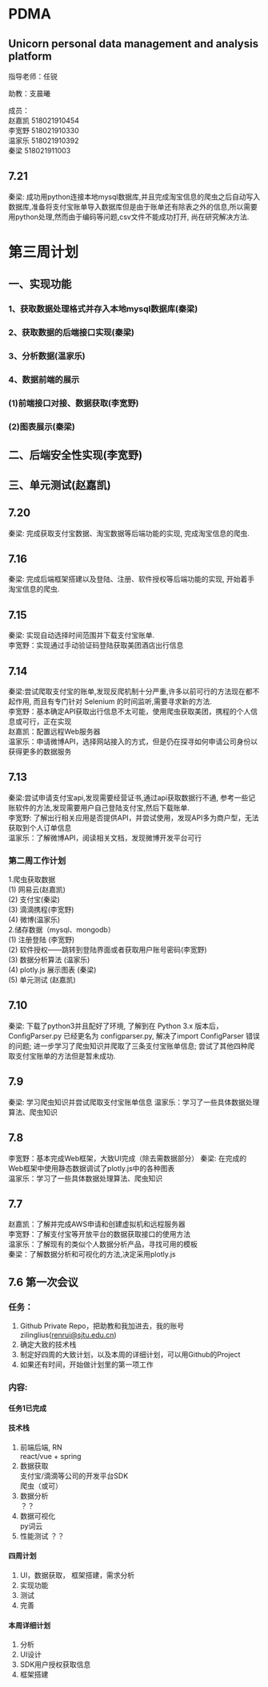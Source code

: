 # PDMA
## Unicorn personal data management and analysis platform

指导老师：任锐  

助教：支晨曦  

成员：  
      赵嘉凯 518021910454  
      李宽野 518021910330  
      温家乐 518021910392  
      秦梁 518021911003
      
## 7.21
秦梁: 成功用python连接本地mysql数据库,并且完成淘宝信息的爬虫之后自动写入数据库,准备将支付宝账单导入数据库但是由于账单还有除表之外的信息,所以需要用python处理,然而由于编码等问题,csv文件不能成功打开, 尚在研究解决方法.

# 第三周计划

## 一、实现功能
### 1、获取数据处理格式并存入本地mysql数据库(秦梁)
### 2、获取数据的后端接口实现(秦梁)
### 3、分析数据(温家乐)
### 4、数据前端的展示
### (1)前端接口对接、数据获取(李宽野)
### (2)图表展示(秦梁)
## 二、后端安全性实现(李宽野)
## 三、单元测试(赵嘉凯)

## 7.20
秦梁: 完成获取支付宝数据、淘宝数据等后端功能的实现, 完成淘宝信息的爬虫.

## 7.16
秦梁: 完成后端框架搭建以及登陆、注册、软件授权等后端功能的实现, 开始着手淘宝信息的爬虫.

## 7.15
秦梁: 实现自动选择时间范围并下载支付宝账单.  
李宽野：实现通过手动验证码登陆获取美团酒店出行信息  

## 7.14
秦梁:尝试爬取支付宝的账单,发现反爬机制十分严重,许多以前可行的方法现在都不起作用, 而且有专门针对 Selenium 的时间监听,需要寻求新的方法.  
李宽野：基本确定API获取出行信息不太可能，使用爬虫获取美团，携程的个人信息或可行，正在实现  
赵嘉凯：配置远程Web服务器   
温家乐：申请微博API，选择网站接入的方式，但是仍在探寻如何申请公司身份以获得更多的数据服务

## 7.13
秦梁:尝试申请支付宝api,发现需要经营证书,通过api获取数据行不通, 参考一些记账软件的方法,发现需要用户自己登陆支付宝,然后下载账单.  
李宽野: 了解出行相关应用是否提供API，并尝试使用，发现API多为商户型，无法获取到个人订单信息   
温家乐：了解微博API，阅读相关文档，发现微博开发平台可行

### 第二周工作计划
1.爬虫获取数据  
      (1) 网易云(赵嘉凯)  
      (2) 支付宝(秦梁)  
      (3) 滴滴携程(李宽野)  
      (4) 微博(温家乐)  
2.储存数据（mysql、mongodb）  
      (1) 注册登陆 (李宽野)  
      (2) 软件授权——跳转到登陆界面或者获取用户账号密码(李宽野)  
      (3) 数据分析算法 (温家乐)  
      (4) plotly.js 展示图表 (秦梁)  
      (5) 单元测试 (赵嘉凯)  

## 7.10
秦梁: 下载了python3并且配好了环境, 了解到在 Python 3.x 版本后，ConfigParser.py 已经更名为 configparser.py, 解决了import ConfigParser 错误的问题; 进一步学习了爬虫知识并爬取了三条支付宝账单信息; 尝试了其他四种爬取支付宝账单的方法但是暂未成功.

## 7.9
秦梁: 学习爬虫知识并尝试爬取支付宝账单信息 
温家乐：学习了一些具体数据处理算法、爬虫知识

## 7.8
李宽野：基本完成Web框架，大致UI完成（除去需数据部分） 
秦梁: 在完成的Web框架中使用静态数据调试了plotly.js中的各种图表  
温家乐：学习了一些具体数据处理算法、爬虫知识

## 7.7 
赵嘉凯：了解并完成AWS申请和创建虚拟机和远程服务器  
李宽野：了解支付宝等开放平台的数据获取接口的使用方法  
温家乐：了解现有的类似个人数据分析产品，寻找可用的模板  
秦梁：了解数据分析和可视化的方法,决定采用plotly.js

## 7.6 第一次会议

### 任务：
1. Github Private Repo，把助教和我加进去，我的账号zilinglius(renrui@sjtu.edu.cn)
2. 确定大致的技术栈
3. 制定好四周的大致计划，以及本周的详细计划，可以用Github的Project
4. 如果还有时间，开始做计划里的第一项工作

### 内容:
#### 任务1已完成  
#### 技术栈
1. 前端后端, RN  
   react/vue + spring
2. 数据获取  
   支付宝/滴滴等公司的开发平台SDK  
   爬虫（或可）
3. 数据分析  
   ？？
4. 数据可视化  
   py词云
5. 性能测试 
   ？？ 
#### 四周计划
1. UI，数据获取， 框架搭建，需求分析
2. 实现功能
3. 测试
4. 完善
####   本周详细计划
1. 分析
2. UI设计
3. SDK用户授权获取信息
4. 框架搭建

